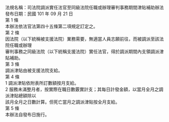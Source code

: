 法規名稱：司法院調派實任法官至同級法院任職或辦理審判事務期間津貼補助辦法  
發布日期：民國 101 年 09 月 21 日  
第 1 條  
本辦法依法官法第四十五條第二項規定訂定之。  
第 2 條  
因法院（以下統稱被支援法院）業務需要，無適當人員志願前往，而被調派至該法院任職或辦理  
審判事務之同級法院（以下統稱支援法院）實任法官，得於調派期間內支領調派津貼補助。  
第 3 條  
調派津貼由被支援法院支給。  
第 4 條  
1 調派津貼依附表所訂數額按月支給。  
2 服務未滿整月者，按實際在職日數覈實計支；其每日計發金額，以當月全月之調派津貼總額除以  
該月全月之日數計算。但死亡當月之調派津貼按全月支給。  
第 5 條  
本辦法自發布日施行。  


